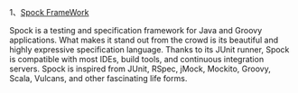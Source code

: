 1、[Spock FrameWork](http://spockframework.org/)

Spock is a testing and specification framework for Java and Groovy applications. What makes it stand out from the crowd is its beautiful and highly expressive specification language. Thanks to its JUnit runner, Spock is compatible with most IDEs, build tools, and continuous integration servers. Spock is inspired from JUnit, RSpec, jMock, Mockito, Groovy, Scala, Vulcans, and other fascinating life forms.
